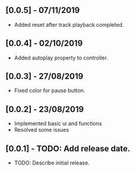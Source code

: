 ## [0.0.5] - 07/11/2019

* Added reset after track playback completed.

## [0.0.4] - 02/10/2019

* Added autoplay property to controller.

## [0.0.3] - 27/08/2019

* Fixed color for pause button. 

## [0.0.2] - 23/08/2019

* Implemented basic ui and functions
* Resolved some issues

## [0.0.1] - TODO: Add release date.

* TODO: Describe initial release.
